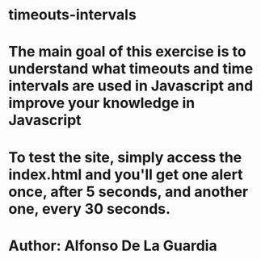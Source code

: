 # timeouts-intervals

# The main goal of this exercise is to understand what timeouts and time intervals are used in Javascript and improve your knowledge in Javascript

# To test the site, simply access the index.html and you'll get one alert once, after 5 seconds, and another one, every 30 seconds. 

# Author: Alfonso De La Guardia



